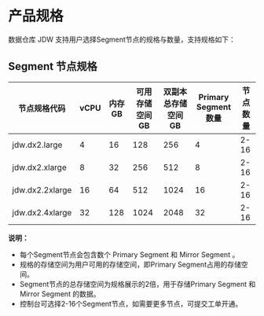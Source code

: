 # 产品规格

数据仓库 JDW 支持用户选择Segment节点的规格与数量，支持规格如下：

## Segment 节点规格

| 节点规格代码    | vCPU | 内存GB | 可用存储空间GB | 双副本总存储空间GB | Primary Segment数量 | 节点数量 |
| --------------- | ---- | ------ | -------------- | ------------------ | ------------------- | -------- |
| jdw.dx2.large   | 4    | 16     | 128            | 256                | 4                   | 2-16      |
| jdw.dx2.xlarge  | 8    | 32     | 256            | 512                | 8                   | 2-16      |
| jdw.dx2.2xlarge | 16   | 64     | 512            | 1024               | 16                  | 2-16      |
| jdw.dx2.4xlarge | 32   | 128    | 1024           | 2048               | 32                  | 2-16      |
**说明：**

- 每个Segment节点会包含数个 Primary Segment 和 Mirror Segment 。
- 规格的存储空间为用户可用的存储空间，即Primary Segment占用的存储空间。
- Segment节点的总存储空间为规格展示的2倍，用于存储Primary Segment 和 Mirror Segment 的数据。
- 控制台可选择2-16个Segment节点，如需要更多节点，可提交工单开通。

